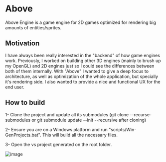 # Above
Above Engine is a game engine for 2D games optimized for rendering big amounts of entities/sprites.

## Motivation
I have always been really interested in the "backend" of how game engines work. Previously, I worked on building other 3D engines (mainly to brush up my OpenGL) and 2D engines just so I could see the differences between both of them internally. With "Above" I wanted to give a deep focus to architecture, as well as optimization of the whole application, but specially it's rendering side. I also wanted to provide a nice and functional UX for the end user.

## How to build
1- Clone the project and update all its submodules (git clone --recurse-submodules or git submodule update --init --recursive after cloning)

2- Ensure you are on a Windows platform and run "scripts/Win-GenProjects.bat". This will build all the necessary files.

3- Open the vs project generated on the root folder.

![image](https://github.com/LoronsoDev/Above/assets/6765871/ffca5eb0-9c7e-4c00-bb24-324d9e1ca6c6)
